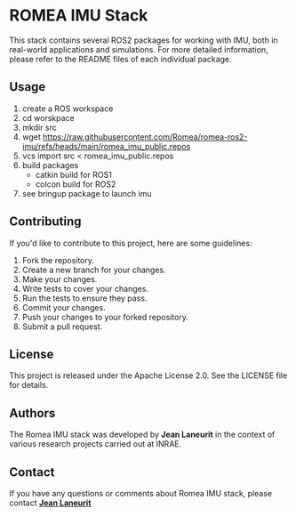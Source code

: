 # ROMEA IMU Stack

This stack contains several ROS2 packages for working with IMU, both in real-world applications and simulations. For more detailed information, please refer to the README files of each individual package.

## **Usage**

1. create a ROS workspace
2. cd worskpace
3. mkdir src
4. wget https://raw.githubusercontent.com/Romea/romea-ros2-imu/refs/heads/main/romea_imu_public.repos
5. vcs import src < romea_imu_public.repos
6. build packages
   - catkin build for ROS1
   - colcon build for ROS2
7. see bringup package to launch imu

## **Contributing**

If you'd like to contribute to this project, here are some guidelines:

1. Fork the repository.
2. Create a new branch for your changes.
3. Make your changes.
4. Write tests to cover your changes.
5. Run the tests to ensure they pass.
6. Commit your changes.
7. Push your changes to your forked repository.
8. Submit a pull request.

## **License**

This project is released under the Apache License 2.0. See the LICENSE file for details.

## **Authors**

The Romea IMU stack was developed by **Jean Laneurit** in the context of various research projects carried out at INRAE.

## **Contact**

If you have any questions or comments about Romea IMU stack, please contact **[Jean Laneurit](mailto:jean.laneurit@inrae.fr)** 